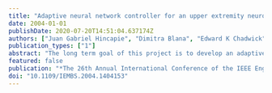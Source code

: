 ```yaml
---
title: "Adaptive neural network controller for an upper extremity neuroprosthesis"
date: 2004-01-01
publishDate: 2020-07-20T14:51:04.637174Z
authors: ["Juan Gabriel Hincapie", "Dimitra Blana", "Edward K Chadwick", "Robert F Kirsch"]
publication_types: ["1"]
abstract: "The long term goal of this project is to develop an adaptive neural network controller for an upper extremity neuroprosthesis targeted for people with C5/C6 spinal cord injury (SCI). The challenge is to determine how to simultaneously stimulate different paralyzed muscles based on the EMG activity of muscles under retained voluntary control. The controller extracts the movement intention from the recorded EMG signals and generates the appropriate stimulation levels to activate the paralyzed muscles. To test the feasibility of this controller, different arm movements were recorded from able bodied subjects. Using a musculoskeletal model of the arm, inverse simulations provided muscle activation patterns corresponding to these movements. The model was modified to reflect C5/C6 SCI and the optimization criteria were varied to reflect different nervous system motor control strategies. Activation patterns were then used to train a time-delayed neural network to predict paralyzed muscle activations from voluntary muscle activations. Forward simulations were performed to obtain predicted movements and use the kinematic errors to design an adaptive strategy to account for disturbances and changes in the system."
featured: false
publication: "*The 26th Annual International Conference of the IEEE Engineering in Medicine and Biology Society*"
doi: "10.1109/IEMBS.2004.1404153"
---
```



